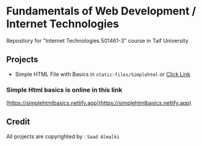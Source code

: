 # Fundamentals of Web Development / Internet Technologies
Repository for "Internet Technologies 501461-3" course in Taif University

## Projects
- Simple HTML File with Basics in `static-files/Simplehtml` or [Click Link](https://github.com/Saad711T/Fundamentals-Web-Development/tree/main/static-files/Simplehtml)

### Simple Html basics is online in this link
[https://simplehtmlbasics.netlify.app](https://simplehtmlbasics.netlify.app)

## Credit
All projects are copyrighted by : `Saad Almalki`

